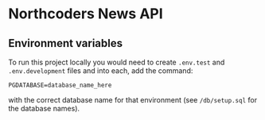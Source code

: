 # Northcoders News API

## Environment variables

To run this project locally you would need to create `.env.test` and `.env.development` files and into each, add the command:

```
PGDATABASE=database_name_here
```

with the correct database name for that environment (see `/db/setup.sql` for the database names).
